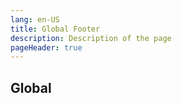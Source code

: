 ```yaml
---
lang: en-US
title: Global Footer
description: Description of the page
pageHeader: true
---
```


## Global

<CodeDemo :image="$withBase('/images/map-sample.png')" :contents="[{ x: 4, y: 8.5, title: 'Breadcrumbs', text: 'A breadcrumb, showing the navigation history.' }, { x: 4, y: 20, title: 'Heading (sub-topic title)', text: 'A direct, short title focused on the main action the user will complete on the page.' },]">
<template #code>
<CodeGroup>
  <CodeGroupItem title="HTML">

```html
<p>Some random html</p>
<ul class="ul">
  <li>A list</li>
</ul>
<pre>This is code</pre>
```

  </CodeGroupItem>

  <CodeGroupItem title="JS" active>

```js:no-line-numbers
console.log('Hello, Styleguide!')
```

  </CodeGroupItem>
</CodeGroup>
</template>
</CodeDemo>
